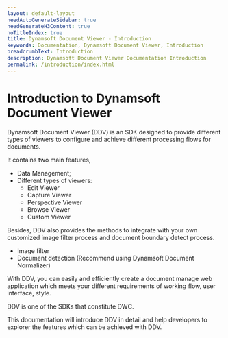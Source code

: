 ```yaml
---
layout: default-layout
needAutoGenerateSidebar: true
needGenerateH3Content: true
noTitleIndex: true
title: Dynamsoft Document Viewer - Introduction
keywords: Documentation, Dynamsoft Document Viewer, Introduction
breadcrumbText: Introduction
description: Dynamsoft Document Viewer Documentation Introduction
permalink: /introduction/index.html
---
```


# Introduction to Dynamsoft Document Viewer

Dynamsoft Document Viewer (DDV) is an SDK designed to provide different types of viewers to configure and achieve different processing flows for documents. 

It contains two main features,

- Data Management;
- Different types of viewers:
    - Edit Viewer
    - Capture Viewer
    - Perspective Viewer
    - Browse Viewer
    - Custom Viewer

Besides, DDV also provides the methods to integrate with your own customized image filter process and document boundary detect process.

- Image filter
- Document detection (Recommend using Dynamsoft Document Normalizer)

With DDV, you can easily and efficiently create a document manage web application which meets your different requirements of working flow, user interface, style.

DDV is one of the SDKs that constitute DWC.

This documentation will introduce DDV in detail and help developers to explorer the features which can be achieved with DDV.



 
